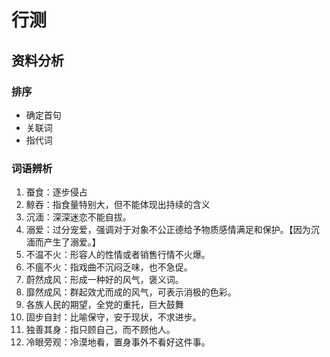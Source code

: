 #  行测

## 资料分析

### 排序

- 确定首句
- 关联词
- 指代词

### 词语辨析
1. 蚕食：逐步侵占
2. 鲸吞：指食量特别大，但不能体现出持续的含义
3. 沉湎：深深迷恋不能自拔。
4. 溺爱：过分宠爱，强调对于对象不公正德给予物质感情满足和保护。【因为沉湎而产生了溺爱。】
5. 不温不火：形容人的性情或者销售行情不火爆。
6. 不瘟不火：指戏曲不沉闷乏味，也不急促。
7. 蔚然成风：形成一种好的风气，褒义词。
8. 靡然成风：群起效尤而成的风气，可表示消极的色彩。
9. 各族人民的期望，全党的重托，巨大鼓舞
10. 固步自封：比喻保守，安于现状，不求进步。
11. 独善其身：指只顾自己，而不顾他人。
12. 冷眼旁观：冷漠地看，置身事外不看好这件事。
